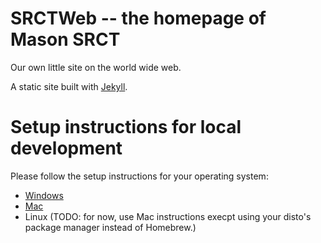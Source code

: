 # SRCTWeb -- the homepage of Mason SRCT

Our own little site on the world wide web.

A static site built with [Jekyll](https://jekyllrb.com/).

# Setup instructions for local development

Please follow the setup instructions for your operating system:

- [Windows](https://github.com/srct/srctweb/wiki/Initial-setup:-Windows)
- [Mac](https://github.com/srct/srctweb/wiki/Initial-setup:-Mac)
- Linux (TODO: for now, use Mac instructions execpt using your disto's package manager instead of Homebrew.)
